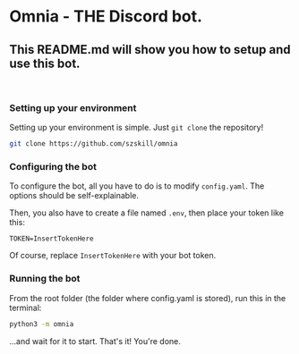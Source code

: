 # Omnia - **THE** Discord bot.

## This README.md will show you how to setup and use this bot.

&nbsp;

### Setting up your environment

Setting up your environment is simple. Just `git clone` the repository!

```sh
git clone https://github.com/szskill/omnia
```

### Configuring the bot

To configure the bot, all you have to do is to modify `config.yaml`. The options
should be self-explainable.

Then, you also have to create a file named `.env`, then place your token like
this:

```
TOKEN=InsertTokenHere
```

Of course, replace `InsertTokenHere` with your bot token.

### Running the bot

From the root folder (the folder where config.yaml is stored), run this in the
terminal:

```sh
python3 -m omnia
```

...and wait for it to start. That's it! You're done.
